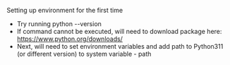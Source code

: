 Setting up environment for the first time

- Try running python --version
- If command cannot be executed, will need to download package here: https://www.python.org/downloads/
- Next, will need to set environment variables and add path to Python311 (or different version) to system variable - path
